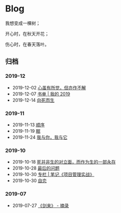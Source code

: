 # Blog

我想变成一棵树；

开心时，在秋天开花；

伤心时，在春天落叶。  

## 归档

### 2019-12

- 2019-12-02 [心虽有所觉，但亦作不解](201912/ponder.md)
- 2019-12-07 [书单 | 我的 2019](201912/books-2019-release.md)
- 2019-12-14 [向死而生](201912/live-to-death.md)

### 2019-11

- 2019-11-13 [顺序](201911/order.md)
- 2019-11-19 [眠](201911/mian.md)
- 2019-11-24 [我与你，我与它](201911/you-and-me.md)

### 2019-10

- 2019-10-18 [死并非生的对立面，而作为生的一部永存](201910/death-is-not-the-opposite-of-life-but-as-a-life-forever.md)
- 2019-10-28 [最后的问题](201910/final-question.md)
- 2019-10-30 [专栏 | 笔记《项目管理实战》](project-management/index.md)
- 2019-10-30 [自恋](201910/autophilia.md)

### 2019-07

- 2019-07-27 [《剑来》 - 摘录](201907/sword-coming.md)